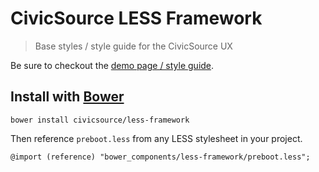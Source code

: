 # CivicSource LESS Framework

> Base styles / style guide for the CivicSource UX

Be sure to checkout the [demo page / style guide](https://civicsource.github.io/less-framework).

## Install with [Bower](http://bower.io/)

```
bower install civicsource/less-framework
```

Then reference `preboot.less` from any LESS stylesheet in your project.

```less
@import (reference) "bower_components/less-framework/preboot.less";
```
